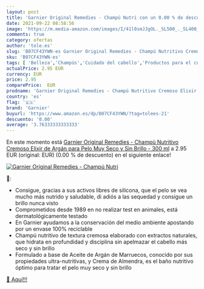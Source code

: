 ```yaml
---
layout: post
title: 'Garnier Original Remedies - Champú Nutri con un 0.00 % de descuento'
date: 2021-09-22 08:58:56
image: 'https://m.media-amazon.com/images/I/41l0smJJgOL._SL500_._SL400_.jpg'
comments: true
category: ofertas
author: 'tole.es'
slug: 'B07CF43YWN-es Garnier Original Remedies - Champú Nutritivo Cremoso...'
sku: 'B07CF43YWN-es'
tags: [ 'Belleza','Champús','Cuidado del cabello','Productos para el cuidado del cabello','champú','garnier', ]
actualPrice: 2.95 EUR
currency: EUR
price: 2.95
comparePrice:  EUR
prodname: 'Garnier Original Remedies - Champú Nutritivo Cremoso Elixir de Argán para Pelo Muy Seco y Sin Brillo - 300 ml'
country: 'es'
flag: '🇪🇸'
brand: 'Garnier'
buyurl: 'https://www.amazon.es/dp/B07CF43YWN/?tag=tolees-21'
descuento: '0.00'
average: '3.76333333333333'
---
```


En este momento está [Garnier Original Remedies - Champú Nutritivo Cremoso Elixir de Argán para Pelo Muy Seco y Sin Brillo - 300 ml](https://www.amazon.es/dp/B07CF43YWN/?tag=tolees-21) a 2.95 EUR (original:  EUR) (0.00 %  de descuento) en el siguiente enlace!

[![Garnier Original Remedies - Champú Nutri](https://m.media-amazon.com/images/I/41l0smJJgOL._SL500_._SL400_.jpg)](https://www.amazon.es/dp/B07CF43YWN/?tag=tolees-21)

🔎:

- Consigue, gracias a sus activos libres de silicona, que el pelo se vea mucho más nutrido y saludable, di adiós a las sequedad y consigue un brillo nunca visto
- Comprometidos desde 1989 en no realizar test en animales, está dermatológicamente testado
- En Garnier ayudamos a la conservación del medio ambiente apostando por un envase 100% reciclable
- Champú nutritivo de textura cremosa elaborado con extractos naturales, que hidrata en profundidad y disciplina sin apelmazar el cabello más seco y sin brillo
- Formulado a base de Aceite de Argán de Marruecos, conocido por sus propiedades ultra-nutritivas, y Crema de Almendra, es el baño nutritivo óptimo para tratar el pelo muy seco y sin brillo

[🛒 Aquí!!!](https://www.amazon.es/dp/B07CF43YWN/?tag=tolees-21)
